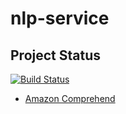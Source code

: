 # nlp-service

## Project Status
[![Build Status](https://travis-ci.com/speech4j/content-service.svg?branch=master)](https://travis-ci.com/speech4j/nlp-serive)

* [Amazon Comprehend](https://aws.amazon.com/comprehend/)
